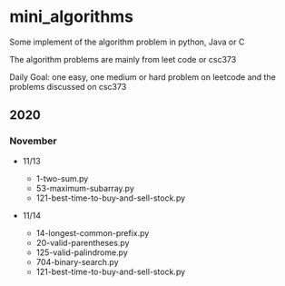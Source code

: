 # mini_algorithms
Some implement of the algorithm problem in python, Java or C 

The algorithm problems are mainly from leet code or csc373

Daily Goal: one easy, one medium or hard problem on leetcode and the problems discussed on csc373

## 2020

### November

- 11/13
  - 1-two-sum.py
  - 53-maximum-subarray.py
  - 121-best-time-to-buy-and-sell-stock.py

- 11/14
  - 14-longest-common-prefix.py
  - 20-valid-parentheses.py
  - 125-valid-palindrome.py
  - 704-binary-search.py
  - 121-best-time-to-buy-and-sell-stock.py 


